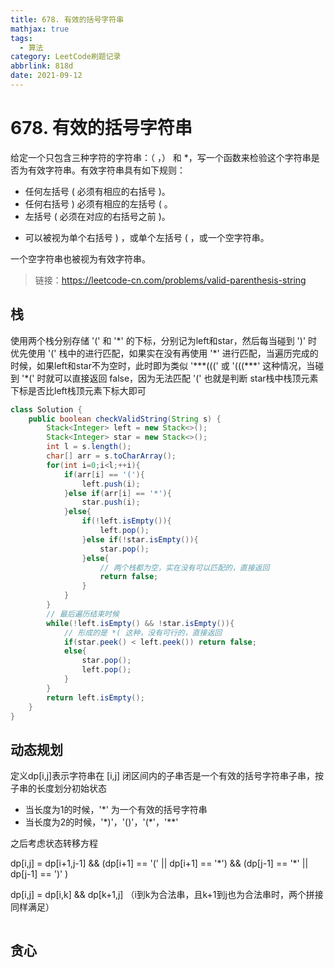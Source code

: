 ```yaml
---
title: 678. 有效的括号字符串
mathjax: true
tags:
  - 算法
category: LeetCode刷题记录
abbrlink: 818d
date: 2021-09-12
---
```

# 678. 有效的括号字符串

给定一个只包含三种字符的字符串：（ ，） 和 *，写一个函数来检验这个字符串是否为有效字符串。有效字符串具有如下规则：

- 任何左括号 ( 必须有相应的右括号 )。
- 任何右括号 ) 必须有相应的左括号 ( 。
- 左括号 ( 必须在对应的右括号之前 )。

* 可以被视为单个右括号 ) ，或单个左括号 ( ，或一个空字符串。

一个空字符串也被视为有效字符串。

> 链接：https://leetcode-cn.com/problems/valid-parenthesis-string

<!-- more -->

## 栈

使用两个栈分别存储 '(' 和 '\*' 的下标，分别记为left和star，然后每当碰到 ')' 时优先使用 '(' 栈中的进行匹配，如果实在没有再使用 '\*' 进行匹配，当遍历完成的时候，如果left和star不为空时，此时即为类似 '\*\*\*(((' 或 '(((\*\*\*' 这种情况，当碰到 '\*(' 时就可以直接返回 false，因为无法匹配 '(' 也就是判断 star栈中栈顶元素下标是否比left栈顶元素下标大即可

```java
class Solution {
    public boolean checkValidString(String s) {
        Stack<Integer> left = new Stack<>();
        Stack<Integer> star = new Stack<>();
        int l = s.length();
        char[] arr = s.toCharArray();
        for(int i=0;i<l;++i){
            if(arr[i] == '('){
                left.push(i);
            }else if(arr[i] == '*'){
                star.push(i);
            }else{
                if(!left.isEmpty()){
                    left.pop();
                }else if(!star.isEmpty()){
                    star.pop();
                }else{
                    // 两个栈都为空，实在没有可以匹配的，直接返回
                    return false;
                }
            }
        }
        // 最后遍历结束时候
        while(!left.isEmpty() && !star.isEmpty()){
            // 形成的是 *( 这种，没有可行的，直接返回
            if(star.peek() < left.peek()) return false;
            else{
                star.pop();
                left.pop();
            }
        }
        return left.isEmpty();
    }
}
```

## 动态规划

定义dp[i,j]表示字符串在 [i,j] 闭区间内的子串否是一个有效的括号字符串子串，按子串的长度划分初始状态

- 当长度为1的时候，'\*' 为一个有效的括号字符串
- 当长度为2的时候，'\*)'，'()'，'(\*'，'**'

之后考虑状态转移方程

dp[i,j] = dp[i+1,j-1] && (dp[i+1] == '(' || dp[i+1] == '\*') && (dp[j-1] == '\*' || dp[j-1] == ')' )

dp[i,j] = dp[i,k] && dp[k+1,j] （i到k为合法串，且k+1到j也为合法串时，两个拼接同样满足）

```java
```



## 贪心

